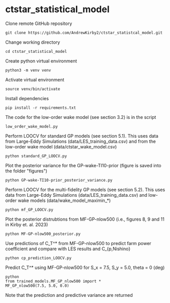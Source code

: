 # ctstar_statistical_model
Clone remote GitHub repository
```
git clone https://github.com/AndrewKirby2/ctstar_statistcal_model.git
```
Change working directory
```
cd ctstar_statistical_model
```
Create python virtual environment
```
python3 -m venv venv
```
Activate virtual environment
```
source venv/bin/activate
```
Install dependencies
```
pip install -r requirements.txt
```
The code for the low-order wake model (see section 3.2) is in the script
```
low_order_wake_model.py
```
Perform LOOCV for standard GP models (see section 5.1). This uses data from Large-Eddy Simulations (data/LES_training_data.csv) and from the low-order wake model (data/ctstar_wake_model.csv)
```
python standard_GP_LOOCV.py
```
Plot the posterior variance for the GP-wake-TI10-prior (figure is saved into the folder "figures")
```
python GP-wake-TI10-prior_posterior_variance.py
```
Perform LOOCV for the multi-fidelity GP models (see section 5.2). This uses data from Large-Eddy Simulations (data/LES_training_data.csv) and low-order wake models (data/wake_model_maximin_*)
```
python mf_GP_LOOCV.py
```
Plot the posterior distrubtions from MF-GP-nlow500 (i.e., figures 8, 9 and 11 in Kirby et. al. 2023)
```
python MF-GP-nlow500_posterior.py
```
Use predictions of C_T^* from MF-GP-nlow500 to predict farm power coefficient and compare with LES results and C_{p,Nishino}
```
python cp_prediction_LOOCV.py
```
Predict C_T^* using MF-GP-nlow500 for S_x = 7.5, S_y = 5.0, theta = 0 (deg)
```
python
from trained_models.MF_GP_nlow500 import *
MF_GP_nlow500(7.5, 5.0, 0.0)
```
Note that the prediction and predictive variance are returned
